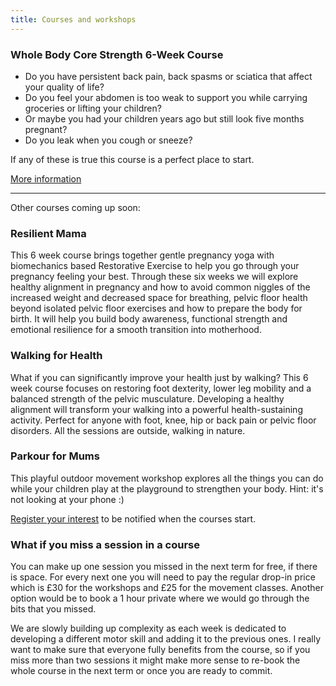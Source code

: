 ```yaml
---
title: Courses and workshops
---
```


### Whole Body Core Strength 6-Week Course

* Do you have persistent back pain, back spasms or sciatica that affect your
  quality of life?
* Do you feel your abdomen is too weak to support you while carrying groceries
  or lifting your children?
* Or maybe you had your children years ago but still look five months pregnant?
* Do you leak when you cough or sneeze?

If any of these is true this course is a perfect place to start.

[More information][1]

---

Other courses coming up soon:

### Resilient Mama

This 6 week course brings together gentle pregnancy yoga with biomechanics based
Restorative Exercise to help you go through your pregnancy feeling your best.
Through these six weeks we will explore healthy alignment in pregnancy and how
to avoid common niggles of the increased weight and decreased space for
breathing, pelvic floor health beyond isolated pelvic floor exercises and how to
prepare the body for birth. It will help you build body awareness, functional
strength and emotional resilience for a smooth transition into motherhood.

### Walking for Health

What if you can significantly improve your health just by walking? This 6 week
course focuses on restoring foot dexterity, lower leg mobility and a balanced
strength of the pelvic musculature. Developing a healthy alignment will
transform your walking into a powerful health-sustaining activity. Perfect for
anyone with foot, knee, hip or back pain or pelvic floor disorders. All the
sessions are outside, walking in nature.

### Parkour for Mums

This playful outdoor movement workshop explores all the things you can do while
your children play at the playground to strengthen your body. Hint: it's not
looking at your phone :)

[Register your interest][2] to be notified when the courses start.

### What if you miss a session in a course

You can make up one session you missed in the next term for free, if there is
space. For every next one you will need to pay the regular drop-in price which
is £30 for the workshops and £25 for the movement classes. Another option would
be to book a 1 hour private where we would go through the bits that you missed.

We are slowly building up complexity as each week is dedicated to developing a
different motor skill and adding it to the previous ones. I really want to make
sure that everyone fully benefits from the course, so if you miss more than two
sessions it might make more sense to re-book the whole course in the next term
or once you are ready to commit.

[1]: /courses-workshops/whole-body-core-strength/
[2]: mailto:ivana@movementkitchen.co.uk
